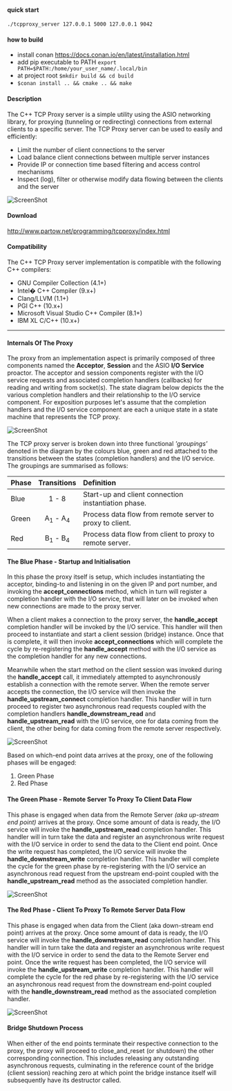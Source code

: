 #### quick start
```
./tcpproxy_server 127.0.0.1 5000 127.0.0.1 9042
```

#### how to build 
- install conan https://docs.conan.io/en/latest/installation.html
- add pip executable to PATH `export PATH=$PATH:/home/your_user_name/.local/bin`
- at project root `$mkdir build && cd build`
- `$conan install .. && cmake .. && make`

#### Description
The C++ TCP Proxy server is a simple utility using the ASIO networking library,
for proxying (tunneling or redirecting) connections from external clients to a
specific server. The TCP Proxy server can be used to easily and efficiently:

+ Limit the number of client connections to the server
+ Load balance client connections between multiple server instances
+ Provide IP or connection time based filtering and access control mechanisms
+ Inspect (log), filter or otherwise modify data flowing between the clients and the server


![ScreenShot](http://www.partow.net/images/tcpproxy_server_diagram.png?raw=true "TCP Proxy Server Diagram - Copyright Arash Partow")


#### Download
http://www.partow.net/programming/tcpproxy/index.html


#### Compatibility
The C++ TCP Proxy server implementation is compatible with the following C++
compilers:

* GNU Compiler Collection (4.1+)
* Intel� C++ Compiler (9.x+)
* Clang/LLVM (1.1+)
* PGI C++ (10.x+)
* Microsoft Visual Studio C++ Compiler (8.1+)
* IBM XL C/C++ (10.x+)


----


#### Internals Of The Proxy
The proxy from an implementation aspect is primarily composed of three
components named the **Acceptor**, **Session** and the ASIO **I/O Service**
proactor. The acceptor and session components register with the I/O service
requests and associated completion handlers (callbacks) for reading and writing
from socket(s). The state diagram below depicts the the various completion
handlers and their relationship to the I/O service component. For exposition
purposes let's assume that the completion handlers and the I/O service component
are each a unique state in a state machine that represents the TCP proxy.


![ScreenShot](http://www.partow.net/images/tcpproxy_state_diagram.png?raw=true "TCP Proxy State Diagram - Copyright Arash Partow")


The TCP proxy server is broken down into three functional *'groupings'*
denoted in the diagram by the colours blue, green and red attached to
the transitions between the states (completion handlers) and the I/O service.
The groupings are summarised as follows:

|  Phase  |  Transitions                         |  Definition                                              |
| :-------| :----------------------------------: | :------------------------------------------------------- |
| Blue    | 1 - 8                                | Start-up and client connection instantiation phase.      |
| Green   | A<sub>1</sub> - A<sub>4</sub>        | Process data flow from remote server to proxy to client. |
| Red     | B<sub>1</sub> - B<sub>4</sub>        | Process data flow from client to proxy to remote server. |


#### The Blue Phase - Startup and Initialisation
In this phase the proxy itself is setup, which includes instantiating the
acceptor, binding-to and listening in on the given IP and port number, and
invoking the **accept_connections** method, which in turn will register a
completion handler with the I/O service, that will later on be invoked when
new connections are made to the proxy server.

When a client makes a connection to the proxy server, the **handle_accept**
completion handler will be invoked by the I/O service. This handler will then
proceed to instantiate and start a client session (bridge) instance. Once that
is complete, it will then invoke **accept_connections** which will complete
the cycle by re-registering the **handle_accept** method with the I/O service
as the completion handler for any new connections.

Meanwhile when the start method on the client session was invoked during the
**handle_accept** call, it immediately attempted to asynchronously establish
a connection with the remote server. When the remote server accepts the
connection, the I/O service will then invoke the **handle_upstream_connect**
completion handler. This handler will in turn proceed to register two
asynchronous read requests coupled with the completion handlers
**handle_downstream_read** and **handle_upstream_read** with the I/O service,
one for data coming from the client, the other being for data coming from
the remote server respectively.


![ScreenShot](http://www.partow.net/images/tcpproxy_state_bluephase_diagram.png?raw=true "TCP Proxy Blue Phase Diagram - Copyright Arash Partow")


Based on which-end point data arrives at the proxy, one of the following
phases will be engaged:

1. Green Phase
2. Red Phase


#### The Green Phase - Remote Server To Proxy To Client Data Flow
This phase is engaged when data from the Remote Server *(aka up-stream end point)*
arrives at the proxy. Once some amount of data is ready, the I/O service will
invoke the **handle_upstream_read** completion handler. This handler will in turn
take the data and register an asynchronous write request with the I/O service in
order to send the data to the Client end point. Once the write request has
completed, the I/O service will invoke the **handle_downstream_write** completion
handler. This handler will complete the cycle for the green phase by re-registering
with the I/O service an asynchronous read request from the upstream end-point coupled
with the **handle_upstream_read** method as the associated completion handler.


![ScreenShot](http://www.partow.net/images/tcpproxy_state_greenphase_diagram.png?raw=true "TCP Proxy Green Phase Diagram - Copyright Arash Partow")


#### The Red Phase - Client To Proxy To Remote Server Data Flow
This phase is engaged when data from the Client (aka down-stream end point)
arrives at the proxy. Once some amount of data is ready, the I/O service will
invoke the **handle_downstream_read** completion handler. This handler will
in turn take the data and register an asynchronous write request with the I/O
service in order to send the data to the Remote Server end point. Once the
write request has been completed, the I/O service will invoke the **handle_upstream_write**
completion handler. This handler will complete the cycle for the red phase by
re-registering with the I/O service an asynchronous read request from the
downstream end-point coupled with the **handle_downstream_read** method as the
associated completion handler.


![ScreenShot](http://www.partow.net/images/tcpproxy_state_redphase_diagram.png?raw=true "TCP Proxy Red Phase Diagram - Copyright Arash Partow")


#### Bridge Shutdown Process
When either of the end points terminate their respective connection to the
proxy, the proxy will proceed to close_and_reset (or shutdown) the other corresponding
connection. This includes releasing any outstanding asynchronous requests,
culminating in the reference count of the bridge (client session) reaching zero
at which point the bridge instance itself will subsequently have its destructor
called.
